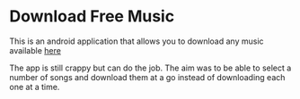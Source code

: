 # Download Free Music
This is an android application that allows you to download any music
available [here](https://my-free-mp3.net/)

The app is still crappy but can do the job. The aim was to be able to select
a number of songs and download them at a go instead of downloading each one at a
time.
